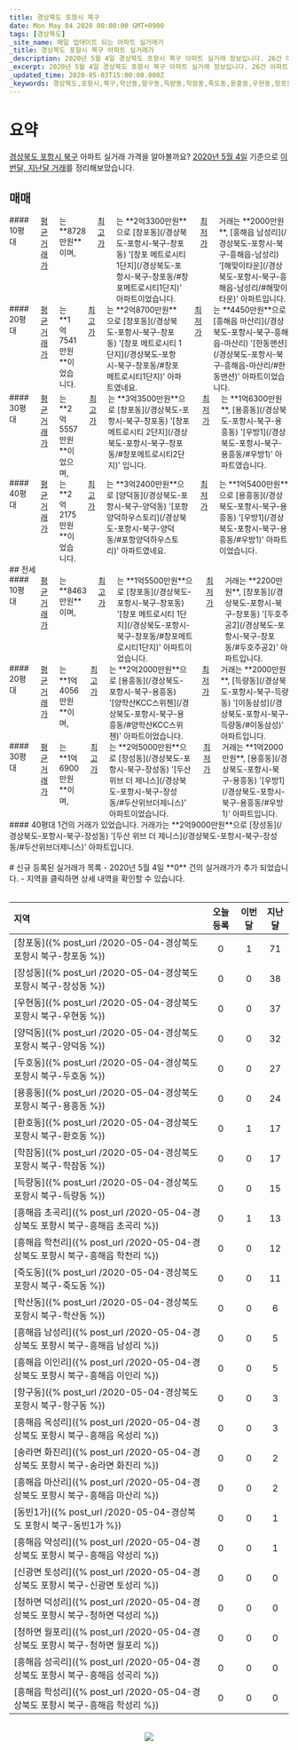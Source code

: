 ```yaml
---
title: 경상북도 포항시 북구
date: Mon May 04 2020 00:00:00 GMT+0900
tags: [경상북도]
_site_name: 매일 업데이트 되는 아파트 실거래가
_title: 경상북도 포항시 북구 아파트 실거래가
_description: 2020년 5월 4일 경상북도 포항시 북구 아파트 실거래 정보입니다. 26건 아파트 정보가 있습니다.
_excerpt: 2020년 5월 4일 경상북도 포항시 북구 아파트 실거래 정보입니다. 26건 아파트 정보가 있습니다.
_updated_time: 2020-05-03T15:00:00.000Z
_keywords: 경상북도,포항시,북구,학산동,항구동,득량동,학잠동,죽도동,용흥동,우현동,창포동,두호동,장성동,양덕동,환호동,흥해읍 옥성리,흥해읍 약성리,흥해읍 학성리,흥해읍 초곡리,흥해읍 학천리,흥해읍 이인리,청하면 월포리,흥해읍 마산리,흥해읍 남성리,청하면 덕성리,동빈1가,흥해읍 성곡리,신광면 토성리,송라면 화진리
---
```



# 요약
<ins>경상북도 포항시 북구</ins> 아파트 실거래 가격을 알아볼까요? <ins>2020년 5월 4일</ins> 기준으로 <ins>이번달, 지난달 거래</ins>를 정리해보았습니다.

## 매매
<div class="container">
<div class="six columns" markdown="1">
#### 10평대
<ins>평균 거래가</ins>는 **8728만원**이며, <ins>최고가</ins>는 **2억3300만원**으로 [창포동](/경상북도-포항시-북구-창포동) '[창포 메트로시티 1단지](/경상북도-포항시-북구-창포동/#창포메트로시티1단지)' 아파트이었습니다. <ins>최저가</ins> 거래는 **2000만원**, [흥해읍 남성리](/경상북도-포항시-북구-흥해읍-남성리) '[해맞이타운](/경상북도-포항시-북구-흥해읍-남성리/#해맞이타운)' 아파트입니다.
</div>
<div class="six columns" markdown="1">
#### 20평대
<ins>평균 거래가</ins>는 **1억7541만원**이었습니다. <ins>최고가</ins>는 **2억8700만원**으로 [창포동](/경상북도-포항시-북구-창포동) '[창포 메트로시티 1단지](/경상북도-포항시-북구-창포동/#창포메트로시티1단지)' 아파트였네요. <ins>최저가</ins>는 **4450만원**으로 [흥해읍 마산리](/경상북도-포항시-북구-흥해읍-마산리) '[한동맨션](/경상북도-포항시-북구-흥해읍-마산리/#한동맨션)' 아파트이었습니다.
</div>
</div>
<div class="container">
<div class="six columns" markdown="1">
#### 30평대
<ins>평균 거래가</ins>는 **2억5557만원**이었으며, <ins>최고가</ins>는 **3억3500만원**으로 [창포동](/경상북도-포항시-북구-창포동) '[창포 메트로시티 2단지](/경상북도-포항시-북구-창포동/#창포메트로시티2단지)' 입니다. <ins>최저가</ins>는 **1억6300만원**, [용흥동](/경상북도-포항시-북구-용흥동) '[우방1](/경상북도-포항시-북구-용흥동/#우방1)' 아파트였습니다.
</div>
<div class="six columns" markdown="1">
#### 40평대
<ins>평균 거래가</ins>는 **2억2175만원**이었습니다. <ins>최고가</ins>는 **3억2400만원**으로 [양덕동](/경상북도-포항시-북구-양덕동) '[포항양덕하우스토리](/경상북도-포항시-북구-양덕동/#포항양덕하우스토리)' 아파트였네요. <ins>최저가</ins>는 **1억5400만원**으로 [용흥동](/경상북도-포항시-북구-용흥동) '[우방1](/경상북도-포항시-북구-용흥동/#우방1)' 아파트이었습니다.
</div>
</div>
## 전세
<div class="container">
<div class="six columns" markdown="1">
#### 10평대
<ins>평균 거래가</ins>는 **8463만원**이며, <ins>최고가</ins>는 **1억5500만원**으로 [창포동](/경상북도-포항시-북구-창포동) '[창포 메트로시티 1단지](/경상북도-포항시-북구-창포동/#창포메트로시티1단지)' 아파트이었습니다. <ins>최저가</ins> 거래는 **2200만원**, [창포동](/경상북도-포항시-북구-창포동) '[두호주공2](/경상북도-포항시-북구-창포동/#두호주공2)' 아파트입니다.
</div>
<div class="six columns" markdown="1">
#### 20평대
<ins>평균 거래가</ins>는 **1억4056만원**이며, <ins>최고가</ins>는 **2억2000만원**으로 [용흥동](/경상북도-포항시-북구-용흥동) '[양학산KCC스위첸](/경상북도-포항시-북구-용흥동/#양학산KCC스위첸)' 아파트이었습니다. <ins>최저가</ins> 거래는 **2000만원**, [득량동](/경상북도-포항시-북구-득량동) '[이동삼성](/경상북도-포항시-북구-득량동/#이동삼성)' 아파트입니다.
</div>
</div>
<div class="container">
<div class="six columns" markdown="1">
#### 30평대
<ins>평균 거래가</ins>는 **1억6900만원**이며, <ins>최고가</ins>는 **2억5000만원**으로 [장성동](/경상북도-포항시-북구-장성동) '[두산 위브 더 제니스](/경상북도-포항시-북구-장성동/#두산위브더제니스)' 아파트이었습니다. <ins>최저가</ins> 거래는 **1억2000만원**, [용흥동](/경상북도-포항시-북구-용흥동) '[우방1](/경상북도-포항시-북구-용흥동/#우방1)' 아파트입니다.
</div>
<div class="six columns" markdown="1">
#### 40평대
1건의 거래가 있었습니다. 거래가는 **2억9000만원**으로 [장성동](/경상북도-포항시-북구-장성동) '[두산 위브 더 제니스](/경상북도-포항시-북구-장성동/#두산위브더제니스)' 아파트입니다.
</div>
</div>


<br>
# 신규 등록된 실거래가 목록
- 2020년 5월 4일 **0** 건의 실거래가가 추가 되었습니다.
- 지역을 클릭하면 상세 내역을 확인할 수 있습니다.
<br><br>

| 지역 | 오늘 등록 | 이번달 | 지난달 |
|:---|:---:|:---:|:---:|
| [창포동]({% post_url /2020-05-04-경상북도 포항시 북구-창포동 %}) | 0 | 1 | 71|
| [장성동]({% post_url /2020-05-04-경상북도 포항시 북구-장성동 %}) | 0 | 0 | 38|
| [우현동]({% post_url /2020-05-04-경상북도 포항시 북구-우현동 %}) | 0 | 0 | 37|
| [양덕동]({% post_url /2020-05-04-경상북도 포항시 북구-양덕동 %}) | 0 | 0 | 32|
| [두호동]({% post_url /2020-05-04-경상북도 포항시 북구-두호동 %}) | 0 | 0 | 27|
| [용흥동]({% post_url /2020-05-04-경상북도 포항시 북구-용흥동 %}) | 0 | 0 | 24|
| [환호동]({% post_url /2020-05-04-경상북도 포항시 북구-환호동 %}) | 0 | 1 | 17|
| [학잠동]({% post_url /2020-05-04-경상북도 포항시 북구-학잠동 %}) | 0 | 0 | 17|
| [득량동]({% post_url /2020-05-04-경상북도 포항시 북구-득량동 %}) | 0 | 0 | 15|
| [흥해읍 초곡리]({% post_url /2020-05-04-경상북도 포항시 북구-흥해읍 초곡리 %}) | 0 | 1 | 13|
| [흥해읍 학천리]({% post_url /2020-05-04-경상북도 포항시 북구-흥해읍 학천리 %}) | 0 | 0 | 12|
| [죽도동]({% post_url /2020-05-04-경상북도 포항시 북구-죽도동 %}) | 0 | 0 | 11|
| [학산동]({% post_url /2020-05-04-경상북도 포항시 북구-학산동 %}) | 0 | 0 | 6|
| [흥해읍 남성리]({% post_url /2020-05-04-경상북도 포항시 북구-흥해읍 남성리 %}) | 0 | 0 | 5|
| [흥해읍 이인리]({% post_url /2020-05-04-경상북도 포항시 북구-흥해읍 이인리 %}) | 0 | 0 | 5|
| [항구동]({% post_url /2020-05-04-경상북도 포항시 북구-항구동 %}) | 0 | 0 | 3|
| [흥해읍 옥성리]({% post_url /2020-05-04-경상북도 포항시 북구-흥해읍 옥성리 %}) | 0 | 0 | 3|
| [송라면 화진리]({% post_url /2020-05-04-경상북도 포항시 북구-송라면 화진리 %}) | 0 | 0 | 2|
| [흥해읍 마산리]({% post_url /2020-05-04-경상북도 포항시 북구-흥해읍 마산리 %}) | 0 | 0 | 2|
| [동빈1가]({% post_url /2020-05-04-경상북도 포항시 북구-동빈1가 %}) | 0 | 0 | 1|
| [흥해읍 약성리]({% post_url /2020-05-04-경상북도 포항시 북구-흥해읍 약성리 %}) | 0 | 0 | 1|
| [신광면 토성리]({% post_url /2020-05-04-경상북도 포항시 북구-신광면 토성리 %}) | 0 | 0 | 0|
| [청하면 덕성리]({% post_url /2020-05-04-경상북도 포항시 북구-청하면 덕성리 %}) | 0 | 0 | 0|
| [청하면 월포리]({% post_url /2020-05-04-경상북도 포항시 북구-청하면 월포리 %}) | 0 | 0 | 0|
| [흥해읍 성곡리]({% post_url /2020-05-04-경상북도 포항시 북구-흥해읍 성곡리 %}) | 0 | 0 | 0|
| [흥해읍 학성리]({% post_url /2020-05-04-경상북도 포항시 북구-흥해읍 학성리 %}) | 0 | 0 | 0|

<p align="center"><br><img src="https://via.placeholder.com/700x120"><br></p>
